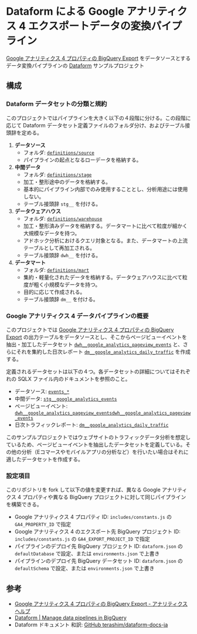 Dataform による Google アナリティクス 4 エクスポートデータの変換パイプライン
======================================================================

[Google アナリティクス 4 プロパティの BigQuery Export](https://support.google.com/analytics/answer/9358801?hl=ja) をデータソースとするデータ変換パイプラインの [Dataform](https://dataform.co/) サンプルプロジェクト

## 構成

### Dataform データセットの分類と規約

このプロジェクトではパイプラインを大きく以下の４段階に分ける。この段階に応じて Dataform データセット定義ファイルのフォルダ分け、およびテーブル接頭辞を定める。

1. **データソース**
    - フォルダ: [`definitions/source`](./definitions/source)
    - パイプラインの起点となるローデータを格納する。
2. **中間データ**
    - フォルダ: [`definitions/stage`](./definitions/stage)
    - 加工・整形途中のデータを格納する。
    - 基本的にパイプライン内部でのみ使用することとし、分析用途には使用しない。
    - テーブル接頭辞 `stg__` を付ける。
3. **データウェアハウス**
    - フォルダ: [`definitions/warehouse`](./definitions/warehouse)
    - 加工・整形済みデータを格納する。データマートに比べて粒度が細かく大規模なデータを持つ。
    - アドホック分析におけるクエリ対象となる。また、データマートの上流テーブルとして再加工される。
    - テーブル接頭辞 `dwh__` を付ける。
4. **データマート**
    - フォルダ: [`definitions/mart`](./definitions/mart)
    - 集約・軽量化されたデータを格納する。データウェアハウスに比べて粒度が粗く小規模なデータを持つ。
    - 目的に応じて作成される。
    - テーブル接頭辞 `dm__` を付ける。

### Google アナリティクス 4 データパイプラインの概要

このプロジェクトでは [Google アナリティクス 4 プロパティの BigQuery Export](https://support.google.com/analytics/answer/9358801?hl=ja) の出力テーブルをデータソースとし、そこからページビューイベントを抽出・加工したデータセット [`dwh__google_analytics_pageview_events`](./definitions/warehouse/dwh__google_analytics_pageview_events.sqlx) と、さらにそれを集約した日次レポート [`dm__google_analytics_daily_traffic`](./definitions/mart/dm__google_analytics_daily_traffic.sqlx) を作成する。

定義されるデータセットは以下の４つ。各データセットの詳細についてはそれぞれの SQLX ファイル内のドキュメントを参照のこと。

- データソース: [`events_*`](./definitions/source/events_wildcard.sqlx)
- 中間データ: [`stg__google_analytics_events`](./definitions/stage/stg__google_analytics_events.sqlx)
- ページビューイベント: [`dwh__google_analytics_pageview_eventsdwh__google_analytics_pageview_events`](./definitions/warehouse/dwh__google_analytics_pageview_events.sqlx)
- 日次トラフィックレポート: [`dm__google_analytics_daily_traffic`](./definitions/mart/dm__google_analytics_daily_traffic.sqlx)

このサンプルプロジェクトではウェブサイトのトラフィックデータ分析を想定しているため、ページビューイベントを抽出したデータセットを定義している。その他の分析（Eコマースやモバイルアプリの分析など）を行いたい場合はそれに適したデータセットを作成する。

### 設定項目

このリポジトリを fork して以下の値を変更すれば、異なる Google アナリティクス 4 プロパティや異なる BigQuery プロジェクトに対して同じパイプラインを構築できる。

- Google アナリティクス 4 プロパティ ID: `includes/constants.js` の `GA4_PROPERTY_ID` で指定
- Google アナリティクス 4 のエクスポート先 BigQuery プロジェクト ID: `includes/constants.js` の `GA4_EXPORT_PROJECT_ID` で指定
- パイプラインのデプロイ先 BigQuery プロジェクト ID: `dataform.json` の `defaultDatabase` で設定、または `environments.json` で上書き
- パイプラインのデプロイ先 BigQuery データセット ID: `dataform.json` の `defaultSchema` で設定、または `environments.json` で上書き

## 参考

- [Google アナリティクス 4 プロパティの BigQuery Export - アナリティクス ヘルプ](https://support.google.com/analytics/answer/9358801?hl=ja)
- [Dataform | Manage data pipelines in BigQuery](https://dataform.co/)
- Dataform ドキュメント 和訳: [GitHub terashim/dataform-docs-ja](https://github.com/terashim/dataform-docs-ja)
